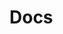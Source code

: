 <script setup>
import { useData } from 'vitepress'

import Posts from '../../.vitepress/components/posts.vue'



// page.value.lastUpdated = '2023-03-01'

</script>



# Docs


<Posts />